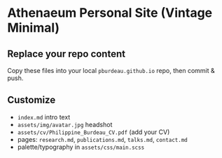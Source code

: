 # Athenaeum Personal Site (Vintage Minimal)

## Replace your repo content
Copy these files into your local `pburdeau.github.io` repo, then commit & push.

## Customize
- `index.md` intro text
- `assets/img/avatar.jpg` headshot
- `assets/cv/Philippine_Burdeau_CV.pdf` (add your CV)
- pages: `research.md`, `publications.md`, `talks.md`, `contact.md`
- palette/typography in `assets/css/main.scss`